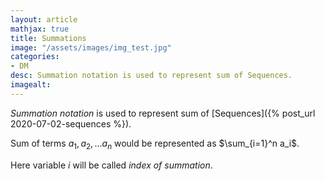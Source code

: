 ```yaml
---
layout: article
mathjax: true
title: Summations
image: "/assets/images/img_test.jpg"
categories:
- DM
desc: Summation notation is used to represent sum of Sequences. 
imagealt: 
---
```


*Summation notation* is used to represent sum of [Sequences]({% post_url 2020-07-02-sequences %}).

Sum of terms $a_1, a_2, \dots a_n$ would be represented as $\sum_{i=1}^n a_i$.

































































































































































































































































































































































Here variable $i$ will be called *index of summation*.

































































































































































































































































































































































